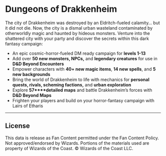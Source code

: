 # Dungeons of Drakkenheim

The city of Drakkenheim was destroyed by an Eldritch-fueled calamity… but it did not die. Now, the city is a dismal urban wasteland contaminated by otherworldly magic and haunted by hideous monsters. Venture into the shattered city with your party and discover the secrets within this dark fantasy campaign:

- An epic cosmic-horror-fueled DM ready campaign for **levels 1-13**
- Add over **50 new monsters, NPCs,** and **legendary creatures** for use in **D&D Beyond Encounters**
- Empower characters with **40+ new magic items**, **14 new spells**, and **5 new backgrounds**
- Bring the world of Drakkenheim to life with mechanics for **personal quests, rivals, scheming factions,** and **urban exploration**
- Explore **57****detailed maps** and battle Drakkenheim’s forces with **D&D Beyond Maps**
- Frighten your players and build on your horror-fantasy campaign with Lairs of Etharis

---

## License

This data is release as Fan Content permitted under the Fan Content Policy. Not approved/endorsed by Wizards. Portions of the materials used are property of Wizards of the Coast. © Wizards of the Coast LLC.
